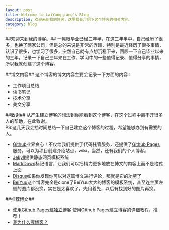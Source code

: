 ```yaml
---
layout: post
title: Welcome to LaiYongqiang's Blog
description: 欢迎来到我的博客，这里我会介绍下这个博客的相关内容。
category: blog
---
```

  
##欢迎来到我的博客。##
一晃眼毕业已经三年半，在这三年半中，自己经历了很多，也换了两家公司，但是总的来说是非常的浮躁，特别是最近经历了很多事情，认识了很多，也学习了很多，突然自己就有点想沉稳下来，回顾一下自己毕业以来的三年，记录一下自己三年来在工作、学习中的一些值得记录、值得分享的事情，所以我就创建了这个博客。

##博文内容##
这个博客的博文内容主要会记录一下方面的内容：

* 工作项目总结
* 读书笔记
* 技术分享
* 美文分享

##致谢##
从产生建立博客的想法到你能看到这个博客，在这个过程中离不开很多人的帮助，在此致谢。  
PS:这几天我会抽时间总结一下自己建立这个博客的过程，希望能够办到有需要的人。

* [Github][]业界良心！不仅给我们提供了代码托管服务，还提供了[Github Pages][]服务，可以为项目创建介绍站点，wiki，当然，还有我们的个人博客。  
* [Jekyll][]提供静态网页模板系统
* [MarkDown][]标记语言，让我们可以把精力更多地放在博文的内容上而不是格式上面
* [Disqus][]如果你发现你可以对这篇博文进行评论，那就是它的功劳了
* [BeiYuu][]这个博客完全是clone了BeiYuu大大的博客的模板系统，甚至连主页左侧的图片都没换，实在是太喜欢了，先用着先，以后有找到好的图片再换。

##推荐博文##

* [使用Github Pages建独立博客][]    使用Github Pages建立博客的详细教程，推荐！
* [我为什么写博客？][] 


[Github]: https://github.com/ "Github"
[Github Pages]: http://pages.github.com/ "Github Pages"
[Jekyll]:   https://github.com/mojombo/jekyll "Jekyll"
[MarkDown]: https://zh.wikipedia.org/wiki/Markdown "Markdown wiki"
[Disqus]: http://disqus.com/ "Disqus"
[BeiYuu]:    http://beiyuu.com  "BeiYuu"

[使用Github Pages建独立博客]: http://beiyuu.com/github-pages/
[我为什么写博客？]: http://beiyuu.com/why-blog/
[ylai]:    http://laiyongqiang.github.io "ylai"
